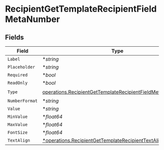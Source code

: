 # RecipientGetTemplateRecipientFieldMetaNumber


## Fields

| Field                                                                                                                                      | Type                                                                                                                                       | Required                                                                                                                                   | Description                                                                                                                                |
| ------------------------------------------------------------------------------------------------------------------------------------------ | ------------------------------------------------------------------------------------------------------------------------------------------ | ------------------------------------------------------------------------------------------------------------------------------------------ | ------------------------------------------------------------------------------------------------------------------------------------------ |
| `Label`                                                                                                                                    | **string*                                                                                                                                  | :heavy_minus_sign:                                                                                                                         | N/A                                                                                                                                        |
| `Placeholder`                                                                                                                              | **string*                                                                                                                                  | :heavy_minus_sign:                                                                                                                         | N/A                                                                                                                                        |
| `Required`                                                                                                                                 | **bool*                                                                                                                                    | :heavy_minus_sign:                                                                                                                         | N/A                                                                                                                                        |
| `ReadOnly`                                                                                                                                 | **bool*                                                                                                                                    | :heavy_minus_sign:                                                                                                                         | N/A                                                                                                                                        |
| `Type`                                                                                                                                     | [operations.RecipientGetTemplateRecipientFieldMetaTypeNumber](../../models/operations/recipientgettemplaterecipientfieldmetatypenumber.md) | :heavy_check_mark:                                                                                                                         | N/A                                                                                                                                        |
| `NumberFormat`                                                                                                                             | **string*                                                                                                                                  | :heavy_minus_sign:                                                                                                                         | N/A                                                                                                                                        |
| `Value`                                                                                                                                    | **string*                                                                                                                                  | :heavy_minus_sign:                                                                                                                         | N/A                                                                                                                                        |
| `MinValue`                                                                                                                                 | **float64*                                                                                                                                 | :heavy_minus_sign:                                                                                                                         | N/A                                                                                                                                        |
| `MaxValue`                                                                                                                                 | **float64*                                                                                                                                 | :heavy_minus_sign:                                                                                                                         | N/A                                                                                                                                        |
| `FontSize`                                                                                                                                 | **float64*                                                                                                                                 | :heavy_minus_sign:                                                                                                                         | N/A                                                                                                                                        |
| `TextAlign`                                                                                                                                | [*operations.RecipientGetTemplateRecipientTextAlign6](../../models/operations/recipientgettemplaterecipienttextalign6.md)                  | :heavy_minus_sign:                                                                                                                         | N/A                                                                                                                                        |